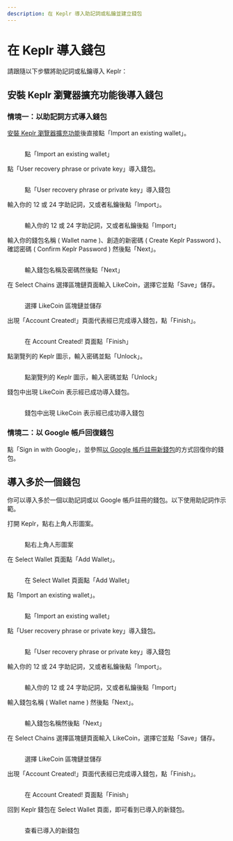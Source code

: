 ```yaml
---
description: 在 Keplr 導入助記詞或私鑰並建立錢包
---
```


# 在 Keplr 導入錢包

請跟隨以下步驟將助記詞或私鑰導入 Keplr：

## 安裝 Keplr 瀏覽器擴充功能後導入錢包

### 情境一：以助記詞方式導入錢包

[安裝 Keplr 瀏覽器擴充功能](how-to-install-keplr-extension.md)後直接點「Import an existing wallet」。

<figure><img src="../../../.gitbook/assets/Import Keplr 1.png" alt=""><figcaption><p>點「Import an existing wallet」</p></figcaption></figure>

點「User recovery phrase or private key」導入錢包。

<figure><img src="../../../.gitbook/assets/Import Keplr 2.png" alt=""><figcaption><p>點「User recovery phrase or private key」導入錢包</p></figcaption></figure>

輸入你的 12 或 24 字助記詞，又或者私鑰後點「Import」。

<figure><img src="../../../.gitbook/assets/Import Keplr 3.png" alt=""><figcaption><p>輸入你的 12 或 24 字助記詞，又或者私鑰後點「Import」</p></figcaption></figure>

輸入你的錢包名稱 ( Wallet name )、創造的新密碼 ( Create Keplr Password )、確認密碼 ( Confirm Keplr Password ) 然後點「Next」。

<figure><img src="../../../.gitbook/assets/Import Keplr 4.png" alt=""><figcaption><p>輸入錢包名稱及密碼然後點「Next」</p></figcaption></figure>

在 Select Chains 選擇區塊鏈頁面輸入 LikeCoin，選擇它並點「Save」儲存。

<figure><img src="../../../.gitbook/assets/Keplr 10.png" alt=""><figcaption><p>選擇 LikeCoin 區塊鏈並儲存</p></figcaption></figure>

出現「Account Created!」頁面代表經已完成導入錢包，點「Finish」。

<figure><img src="../../../.gitbook/assets/Keplr 11.png" alt=""><figcaption><p>在 Account Created! 頁面點「Finish」</p></figcaption></figure>

點瀏覽列的 Keplr 圖示，輸入密碼並點「Unlock」。

<figure><img src="../../../.gitbook/assets/Keplr 12.png" alt=""><figcaption><p>點瀏覽列的 Keplr 圖示，輸入密碼並點「Unlock」</p></figcaption></figure>

錢包中出現 LikeCoin 表示經已成功導入錢包。

<figure><img src="../../../.gitbook/assets/Keplr 13.png" alt=""><figcaption><p>錢包中出現 LikeCoin 表示經已成功導入錢包</p></figcaption></figure>

### 情境二：以 Google 帳戶回復錢包

點「Sign in with Google」，並參照[以 Google 帳戶註冊新錢包](how-to-install-keplr-extension.md#fang-fa-er-yi-google-zhang-hu-zhu-ce-xin-qian-bao)的方式回復你的錢包。

## 導入多於一個錢包

你可以導入多於一個以助記詞或以 Google 帳戶註冊的錢包。以下使用助記詞作示範。

打開 Keplr，點右上角人形圖案。

<figure><img src="../../../.gitbook/assets/Import Keplr 5.png" alt=""><figcaption><p>點右上角人形圖案</p></figcaption></figure>

在 Select Wallet 頁面點「Add Wallet」。

<figure><img src="../../../.gitbook/assets/Import Keplr 6.png" alt=""><figcaption><p>在 Select Wallet 頁面點「Add Wallet」</p></figcaption></figure>

點「Import an existing wallet」。

<figure><img src="../../../.gitbook/assets/Import Keplr 1.png" alt=""><figcaption><p>點「Import an existing wallet」</p></figcaption></figure>

點「User recovery phrase or private key」導入錢包。

<figure><img src="../../../.gitbook/assets/Import Keplr 2.png" alt=""><figcaption><p>點「User recovery phrase or private key」導入錢包</p></figcaption></figure>

輸入你的 12 或 24 字助記詞，又或者私鑰後點「Import」。

<figure><img src="../../../.gitbook/assets/Import Keplr 3.png" alt=""><figcaption><p>輸入你的 12 或 24 字助記詞，又或者私鑰後點「Import」</p></figcaption></figure>

輸入錢包名稱 ( Wallet name ) 然後點「Next」。

<figure><img src="../../../.gitbook/assets/Import Keplr 7.png" alt=""><figcaption><p>輸入錢包名稱然後點「Next」</p></figcaption></figure>

在 Select Chains 選擇區塊鏈頁面輸入 LikeCoin，選擇它並點「Save」儲存。

<figure><img src="../../../.gitbook/assets/Keplr 10.png" alt=""><figcaption><p>選擇 LikeCoin 區塊鏈並儲存</p></figcaption></figure>

出現「Account Created!」頁面代表經已完成導入錢包，點「Finish」。

<figure><img src="../../../.gitbook/assets/Keplr 11.png" alt=""><figcaption><p>在 Account Created! 頁面點「Finish」</p></figcaption></figure>

回到 Keplr 錢包在 Select Wallet 頁面，即可看到已導入的新錢包。

<figure><img src="../../../.gitbook/assets/Import Keplr 8.png" alt=""><figcaption><p>查看已導入的新錢包</p></figcaption></figure>
